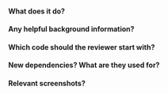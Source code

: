 #### What does it do?

#### Any helpful background information?

#### Which code should the reviewer start with?

#### New dependencies? What are they used for?

#### Relevant screenshots?
